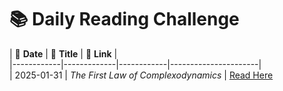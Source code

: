 # 📚 Daily Reading Challenge  



| 📅 **Date** | 📖 **Title** | 🔗 **Link** |  
|------------|-------------|------------|----------------------|  
| 2025-01-31 | *The First Law of Complexodynamics* | [Read Here](https://arc.net/folder/D0472A20-9C20-4D3F-B145-D2865C0A9FEE) 
